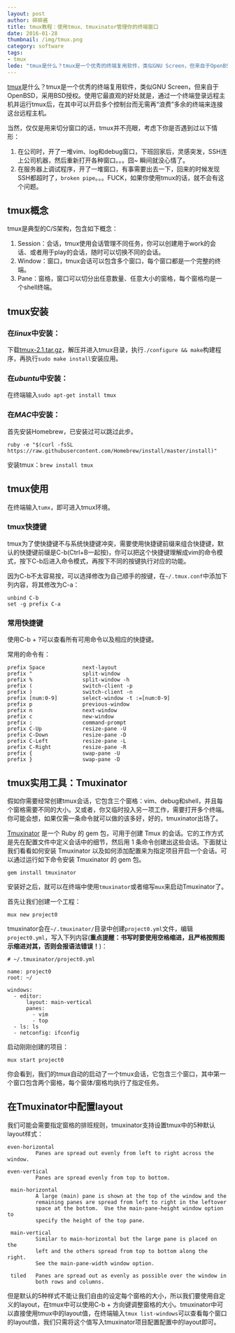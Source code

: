```yaml
---
layout: post
author: 碎碎酱
title: tmux教程：使用tmux、tmuxinator管理你的终端窗口
date: 2016-01-28
thumbnail: /img/tmux.png
category: software
tags:
- tmux
lede: "tmux是什么？tmux是一个优秀的终端复用软件，类似GNU Screen，但来自于OpenBSD，采用BSD授权。使用它最直观的好处就是，通过一个终端登录远程主机并运行tmux后，在其中可以开启多个控制台而无需再“浪费”多余的终端来连接这台远程主机。"
---
```


[tmux][2]是什么？tmux是一个优秀的终端复用软件，类似GNU Screen，但来自于OpenBSD，采用BSD授权。使用它最直观的好处就是，通过一个终端登录远程主机并运行tmux后，在其中可以开启多个控制台而无需再“浪费”多余的终端来连接这台远程主机。

当然，仅仅是用来切分窗口的话，tmux并不亮眼，考虑下你是否遇到过以下情形：

1. 在公司时，开了一堆vim、log和debug窗口，下班回家后，灵感突发，SSH连上公司机器，然后重新打开各种窗口。。。囧~ 瞬间就没心情了。
2. 在服务器上调试程序，开了一堆窗口，有事需要出去一下，回来的时候发现SSH都超时了，`broken pipe`。。。FUCK，如果你使用tmux的话，就不会有这个问题。

## tmux概念

tmux是典型的C/S架构，包含如下概念：

1. Session：会话，tmux使用会话管理不同任务，你可以创建用于work的会话、或者用于play的会话，随时可以切换不同的会话。
2. Window：窗口，tmux会话可以包含多个窗口，每个窗口都是一个完整的终端。
3. Pane：窗格，窗口可以切分出任意数量、任意大小的窗格，每个窗格均是一个shell终端。

## tmux安装

### 在*linux*中安装：

下载[tmux-2.1.tar.gz][3]，解压并进入tmux目录，执行`./configure && make`构建程序，再执行`sudo make install`安装应用。

### 在*ubuntu*中安装：

在终端输入`sudo apt-get install tmux`

### 在*MAC*中安装：

首先安装Homebrew，已安装过可以跳过此步。

```
ruby -e "$(curl -fsSL https://raw.githubusercontent.com/Homebrew/install/master/install)"
```

安装tmux：`brew install tmux`

## tmux使用

在终端输入`tumx`，即可进入tmux环境。

### tmux快捷键

tmux为了使快捷键不与系统快捷键冲突，需要使用快捷键前缀来组合快捷键，默认的快捷键前缀是C-b(Ctrl+B一起按)，你可以把这个快捷键理解成vim的命令模式，按下C-b后进入命令模式，再按下不同的按键执行对应的功能。

因为C-b不太容易按，可以选择修改为自己顺手的按键，在`~/.tmux.conf`中添加下列内容，将其修改为C-a：

```
unbind C-b
set -g prefix C-a
```

### 常用快捷键

使用C-b + ?可以查看所有可用命令以及相应的快捷键。

常用的命令有：

```
prefix Space            next-layout
prefix "                split-window
prefix %                split-window -h
prefix (                switch-client -p
prefix )                switch-client -n
prefix [num:0-9]        select-window -t :=[num:0-9]
prefix p                previous-window
prefix n                next-window
prefix c                new-window
prefix :                command-prompt
prefix C-Up             resize-pane -U
prefix C-Down           resize-pane -D
prefix C-Left           resize-pane -L
prefix C-Right          resize-pane -R
prefix {                swap-pane -U
prefix }                swap-pane -D
```

## tmux实用工具：Tmuxinator

假如你需要经常创建tmux会话，它包含三个窗格：vim、debug和shell，并且每个窗格需要不同的大小。又或者，你又临时投入另一项工作，需要打开多个终端。你可能会想，如果仅需一条命令就可以做的该多好，好的，tmuxinator出场了。

[Tmuxinator][4] 是一个 Ruby 的 gem 包，可用于创建 Tmux 的会话。它的工作方式是先在配置文件中定义会话中的细节，然后用 1 条命令创建出这些会话。下面就让我们看看如何安装 Tmuxinator 以及如何添加配置来为指定项目开启一个会话。可以通过运行如下命令安装 Tmuxinator 的 gem 包。

```
gem install tmuxinator
```

安装好之后，就可以在终端中使用`tmuxinator`或者缩写`mux`来启动Tmuxinator了。

首先让我们创建一个工程：

```
mux new project0
```

tmuxinator会在`~/.tmuxinator/`目录中创建`project0.yml`文件，编辑`project0.yml`，写入下列内容(**重点提醒：书写时要使用空格缩进，且严格按照图示缩进对其，否则会报语法错误！**)：

```
# ~/.tmuxinator/project0.yml

name: project0
root: ~/

windows:
  - editor:
      layout: main-vertical
      panes:
        - vim
        - top
  - ls: ls
  - netconfig: ifconfig
```

启动刚刚创建的项目：

```
mux start project0
```

你会看到，我们的tmux自动的启动了一个tmux会话，它包含三个窗口，其中第一个窗口包含两个窗格，每个窗体/窗格均执行了指定任务。

## 在Tmuxinator中配置layout

我们可能会需要指定窗格的排班规则，tmuxinator支持设置tmux中的5种默认layout样式：

    even-horizontal
             Panes are spread out evenly from left to right across the window.

    even-vertical
             Panes are spread evenly from top to bottom.

     main-horizontal
             A large (main) pane is shown at the top of the window and the
             remaining panes are spread from left to right in the leftover
             space at the bottom.  Use the main-pane-height window option to
             specify the height of the top pane.

     main-vertical
             Similar to main-horizontal but the large pane is placed on the
             left and the others spread from top to bottom along the right.
             See the main-pane-width window option.

     tiled   Panes are spread out as evenly as possible over the window in
             both rows and columns.

但是默认的5种样式不能让我们自由的设定每个窗格的大小，所以我们要使用自定义的layout，在tmux中可以使用C-b + 方向键调整窗格的大小。tmuxinator中可以直接使用tmux中的layout值，在终端输入`tmux list-windows`可以查看每个窗口的layout值，我们只需将这个值写入tmuxinator项目配置配置中的layout即可。

  [1]: http://www.suisuijiang.com
  [2]: https://tmux.github.io/
  [3]: https://github.com/tmux/tmux/releases/download/2.1/tmux-2.1.tar.gz
  [4]: https://github.com/tmuxinator/tmuxinator